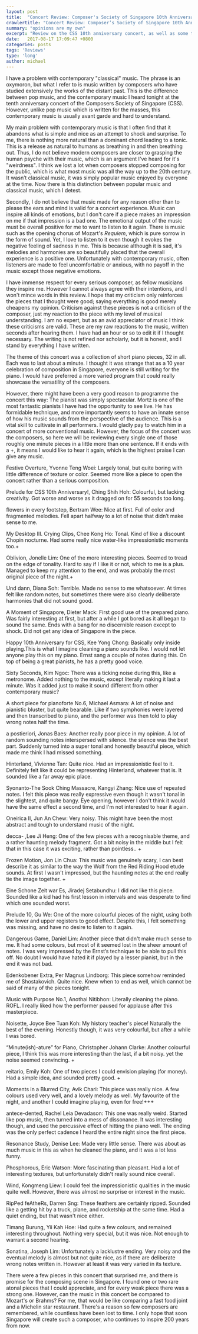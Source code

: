 ```yaml
---
layout: post
title:  "Concert Review: Composer's Society of Singapore 10th Anniversary Concert featuring Moritz Ernst"
crawlertitle: "Concert Review: Composer’s Society of Singapore 10th Anniversary Concert featuring Moritz Ernst"
summary: "opinions are my own"
excerpt: "Review on the CSS 10th anniversary concert, as well as some thoughts on the direction of music today."
date:   2017-08-17 17:09:47 +0800
categories: posts
tags: 'Reviews'
type: 'long'
author: michael
---
```


I have a problem with contemporary "classical" music. The phrase is an oxymoron, but what I refer to is music written by composers who have studied extensively the works of the distant past. This is the difference between pop music, and the contemporary music I heard tonight at the tenth anniversary concert of the Composers Society of Singapore (CSS). However, unlike pop music which is written for the masses, this contemporary music is usually avant garde and hard to understand.

My main problem with contemporary music is that I often find that it abandons what is simple and nice as an attempt to shock and surprise. To me, there is nothing more natural than a dominant chord leading to a tonic. This is a release as natural to humans as breathing in and then breathing out. Thus, I do not believe modern composers are closer to grasping the human psyche with their music, which is an argument I've heard for it's "weirdness". I think we lost a lot when composers stopped composing for the public, which is what most music was all the way up to the 20th century. It wasn’t classical music, it was simply popular music enjoyed by everyone at the time. Now there is this distinction between popular music and classical music, which I detest.

Secondly, I do not believe that music made for any reason other than to please the ears and mind is valid for a concert experience. Music can inspire all kinds of emotions, but I don't care if a piece makes an impression on me if that impression is a bad one. The emotional output of the music must be overall positive for me to want to listen to it again. There is music such as the opening chorus of Mozart's <i>Requiem</i>, which is pure sorrow in the form of sound. Yet, I love to listen to it even though it evokes the negative feeling of sadness in me. This is because although it is sad, it's melodies and harmonies are so beautifully placed that the overall experience is a positive one. Unfortunately with contemporary music, often listeners are made to feel uncomfortable or anxious, with no payoff in the music except those negative emotions.

I have immense respect for every serious composer, as fellow musicians they inspire me. However I cannot always agree with their intentions, and I won't mince words in this review. I hope that my criticism only reinforces the pieces that I thought were good; saying everything is good merely cheapens my opinion. Criticism against these pieces is not a criticism of the composer, just my reaction to the piece with my level of musical understanding. I am no expert, but as an avid appreciator of music I think these criticisms are valid. These are my raw reactions to the music, written seconds after hearing them. I have had an hour or so to edit it if I thought necessary. The writing is not refined nor scholarly, but it is honest, and I stand by everything I have written.

The theme of this concert was a collection of short piano pieces, 32 in all. Each was to last about a minute. I thought it was strange that as a 10 year celebration of composition in Singapore, everyone is still writing for the piano. I would have preferred a more varied program that could really showcase the versatility of the composers.

However, there might have been a very good reason to programme the concert this way: The pianist was simply spectacular. Mortz is one of the most fantastic pianists I have had the opportunity to see live. He has formidable technique, and more importantly seems to have an innate sense of how his music sounds from the perspective of the audience. This is a vital skill to cultivate in all performers. I would gladly pay to watch him in a concert of more conventional music. However, the focus of the concert was the composers, so here we will be reviewing every single one of those roughly one minute pieces in a little more than one sentence. If it ends with a +, it means I would like to hear it again, which is the highest praise I can give any music.

<div class="header"The Music</div>

Festive Overture, Yvonne Teng Woei: Largely tonal, but quite boring with little difference of texture or color. Seemed more like a piece to open the concert rather than a serious composition. 


Prelude for CSS 10th Anniversary!, Ching Shih Hoh: Colourful, but lacking creativity. Got worse and worse as it dragged on for 55 seconds too long.


flowers in every footstep, Bertram Wee: Nice at first. Full of color and fragmented melodies. Fell apart halfway to a lot of noise that didn’t make sense to me.


My Desktop III. Crying Clips, Chee Kong Ho: Tonal. Kind of like a discount Chopin nocturne. Had some really nice water-like impressionistic moments too.+


Oblivion, Jonelle Lim: One of the more interesting pieces. Seemed to tread on the edge of tonality. Hard to say if I like it or not, which to me is a plus. Managed to keep my attention to the end, and was probably the most original piece of the night.+


Und dann, Diana Soh: Terrible. Made no sense to me whatsoever. At times felt like random notes, but sometimes there were also clearly deliberate harmonies that did not sound good.


A Moment of Singapore, Dieter Mack: First good use of the prepared piano. Was fairly interesting at first, but after a while I got bored as it all began to sound the same. Ends with a bang for  no discernible reason except to shock. Did not get any idea of Singapore in the piece.


Happy 10th Anniversary for CSS, Kee Yong Chong: Basically only inside playing.This is what I imagine cleaning a piano sounds like. I would not let anyone play this on my piano. Ernst sang a couple of notes during this. On top of being a great pianists, he has a pretty good voice.


Sixty Seconds, Kim Ngoc: There was a ticking noise during this, like a metronome. Added nothing to the music, except literally making it last a minute. Was it added just to make it sound different from other contemporary music?


A short piece for pianoforte No.6, Michael Asmara: A lot of noise and pianistic bluster, but quite bearable. Like if two symphonies were layered and then transcribed to piano, and the performer was then told to play wrong notes half the time.


a postieriori, Jonas Baes: Another really poor piece in my opinion. A lot of random sounding notes interspersed with silence. the silence was the best part. Suddenly turned into a super tonal and honestly beautiful piece, which made me think I had missed something.


Hinterland, Vivienne Tan: Quite nice. Had an impressionistic feel to it. Definitely felt like it could be representing Hinterland, whatever that is. It sounded like a far away epic place.


Syonanto-The Sook Ching Massacre, Kangyi Zhang: Nice use of repeated notes. I felt this piece was really expressive even though it wasn't tonal in the slightest, and quite bangy. Eye opening, however I don't think it would have the same effect a second time, and I'm not interested to hear it again.


Oneirica II, Jun An Chew: Very noisy. This might have been the most abstract and tough to understand music of the night.

decca- ,Lee Ji Heng: One of the few pieces with a recognisable theme, and a rather haunting melody fragment. Got a bit noisy in the middle but I felt that in this case it was exciting, rather than pointless.. +


Frozen Motion, Jon Lin Chua: This music was genuinely scary, I can best describe it as similar to the way the Wolf from the Red Riding Hood etude sounds. At first I wasn't impressed, but the haunting notes at the end really tie the image together. +


Eine Schone Zeit war Es, Jiradej Setabundhu: I did not like this piece. Sounded like a kid had his first lesson in intervals and was desperate to find which one sounded worst.


Prelude 10, Gu We: One of the more colourful pieces of the night, using both the lower and upper registers to good effect. Despite this, I felt something was missing, and have no desire to listen to it again.


Dangerous Game, Daniel Lim: Another piece that didn't make much sense to me. It had some colours, but most of it seemed lost in the sheer amount of notes. I was very impressed by the Ernst’s technique to be able to pull this off. No doubt I would have hated it if played by a lesser pianist, but in the end it was not bad.


Edenkobener Extra, Per Magnus Lindborg: This piece somehow reminded me of Shostakovich. Quite nice. Knew when to end as well, which cannot be said of many of the pieces tonight.


Music with Purpose No.1, Anothai Nitibhon: Literally cleaning the piano. ROFL. I really liked how the performer paused for applause after this masterpiece.


Noisette, Joyce Bee Tuan Koh: My history teacher's piece! Naturally the best of the evening. Honestly though, it was very colourful, but after a while I was bored.


“Minute(ish)-ature” for Piano, Christopher Johann Clarke: Another colourful piece, I think this was more interesting than the last, if a bit noisy. yet the noise seemed convincing. +


reitario, Emily Koh: One of two pieces I could envision playing (for money). Had a simple idea, and sounded pretty good. +


Moments in a Blurred City, Avik Chari: This piece was really nice. A few colours used very well, and a lovely melody as well. My favourite of the night, and another I could imagine playing, even for free!+++


antece-dented, Rachel Leia Devadason: This one was really weird. Started like pop music, then turned into a mess of dissonance. It was interesting though, and used the percussive effect of hitting the piano well. The ending was the only perfect cadence I heard the entire night since the first piece.


Resonance Study, Denise Lee: Made very little sense. There was about as much music in this as when he cleaned the piano, and it was a lot less funny.


Phosphorous, Eric Watson: More fascinating than pleasant. Had a lot of interesting textures, but unfortunately didn't really sound nice overall.


Wind, Kongmeng Liew: I could feel the impressionistic qualities in the music quite well. However, there was almost no surprise or interest in the music. 


RipPed feAtheRs, Darren Sng: These feathers are certainly ripped. Sounded like a getting hit by a truck, plane, and rocketship at the same time. Had a quiet ending, but that wasn't nice either.


Timang Burung, Yii Kah Hoe: Had quite a few colours, and remained interesting throughout. Nothing very special, but it was nice. Not enough to warrant a second hearing.


Sonatina, Joseph Lim: Unfortunately a lacklustre ending. Very noisy and the eventual melody is almost but not quite nice, as if there are deliberate wrong notes written in. However at least it was very varied in its texture.


There were a few pieces in this concert that surprised me, and there is promise for the composing scene in Singapore. I found one or two rare atonal pieces that I could appreciate, and for every weak piece there was a strong one. However, can the music in this concert be compared to Mozart's or Brahms? For me, that would be like comparing a fast food joint and a Michelin star restaurant. There's a reason so few composers are remembered, while countless have been lost to time. I only hope that soon Singapore will create such a composer, who continues to inspire 200 years from now.
